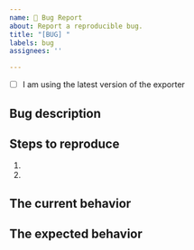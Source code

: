 ```yaml
---
name: 🐛 Bug Report
about: Report a reproducible bug.
title: "[BUG] "
labels: bug
assignees: ''

---
```


<!-- Replace "[ ]" with "[x]" to check the box below. -->
- [ ] I am using the latest version of the exporter

## Bug description

<!--
  Please provide a clear and concise description of what the bug is. Include
  screenshots if needed. Please test using the latest version of the exporter
  to make sure your issue has not already been fixed.
-->

## Steps to reproduce

1.
2.

<!--
  Your bug will get fixed much faster if we can easily reproduce the problem.
  So be sure to provide clear and concise steps for recreating the issue.
-->

## The current behavior

<!-- Describe the the problem you are seeing. -->

## The expected behavior

<!-- Describe what should be happening (if the bug was fixed). -->
